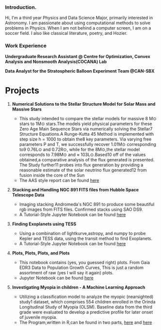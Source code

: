 
### Introduction.
Hi, I'm a third year Physics and Data Science Major, primarily interested in Astronomy. I am passionate about using computational methods to solve problems in Physics. When I am not behind a computer screen, I am on a soccer field.
I also like classical literature, poetry, and Hozier.


### Work Experience
**Undergraduate Research Assistant @ Centre for Optimization, Convex Analysis and Nonsmooth Analysis(COCANA) Lab**

**Data Analyst for the Stratospheric Balloon Experiment Team @CAN-SBX**

# Projects
1. **Numerical Solutions to the Stellar Structure Model for Solar Mass and Massive Stars**
   - This study intended to compare the stellar models for massive 8 M⊙ stars to 1M⊙ stars.The models
     yield physical parameters for these Zero Age Main Sequence Stars via numerically solving the Stellar7
Structure Equations.A Runge-Kutta 45 Method is implemented with step size h = 1000 to obtain the8
key parameters. Via varying free parameters P and T, we successfully recover 1.01M⊙ corresponding to9
0.76L⊙ and 0.72R⊙, while for the 8M⊙,the stellar model corresponds to 7.98M⊙ and ≈ 103L⊙.Based10
off of the values obtained,a comparative analysis of the flux generated is presented. The Study further11
probes into flux generation by providing a reasonable estimate of the solar neutrino flux generated12
from fusion inside the core of the Sun
   - The AAS style report can be found [here](https://www.overleaf.com/read/hxpqkghqzycq#fbf443)
1. **Stacking and Handling NGC 891 FITS files from Hubble Space Telescope Data**
   -  Imaging stacking Andromeda's NGC 891 to produce some beautiful rgb images from FITS files. Confirmed stacks using SAO DS9.
   - A Tutorial-Style Jupyter Notebook can be found [here](https://github.com/wasnaqvi/Projects/blob/e8f102bee628d42406da7042044751cf4f78ed64/Astronomy/FITS_Handling_and_Stacking.ipynb)
     
2. **Finding Exoplanets using TESS**
   - Using a combination of lightkurve,astropy, and numpy to probe Kepler and TESS data, using the transit method to find Exoplanets.
   - A Tutorial-Style Jupyter Notebook can be found [here](https://github.com/wasnaqvi/Projects/blob/f85bf1c755b30397f9e87ca8d69ead7c4f96bb33/Astronomy/Finding_Exoplanets%20(1).ipynb)

3. **Plots, Plots, Plots, and Plots**
   - This notebook contains (yes, you guessed right) plots. From Gaia EDR3 Data to Population Growth Curves, This is just a random assortment of raw (yes I will say it again) plots.
   - Jupyter Notebook can be found [here](https://github.com/wasnaqvi/Projects/tree/0c6010eb5ecb9215ce9f61cc53966a44fd37dd6c/Misc)

4. **Investigating Myopia in children - A Machine Learning Approach**
   - Utilizing a classification model to analyze the myopic (nearsighted) study1 dataset, which comprises 554 children enrolled in the Orinda Longitudinal Study of Myopia (OLSM). Baseline data from the third grade were evaluated to develop a predictive profile for later onset of juvenile myopia.
   - The Program,written in R,can be found in two parts, [here](https://github.com/wasnaqvi/Projects/tree/f85bf1c755b30397f9e87ca8d69ead7c4f96bb33/Machine%20Learning) and [here](https://github.com/wasnaqvi/Projects/blob/f85bf1c755b30397f9e87ca8d69ead7c4f96bb33/Machine%20Learning/Myopic_Study%2BSalary_Analysis.Rmd)
   

   

